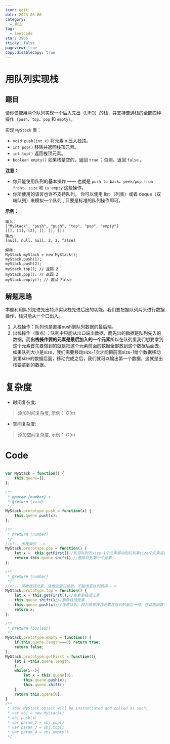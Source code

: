 ```yaml
---
icon: edit
date: 2023-08-06
category:
  - 算法
tag:
  - leetcode
star: 3806
sticky: false
pageview: true
copy.disableCopy: true
---
```


# 用队列实现栈

## 题目

请你仅使用两个队列实现一个后入先出（LIFO）的栈，并支持普通栈的全部四种操作（`push`、`top`、`pop` 和 `empty`）。

实现 `MyStack` 类：

- `void push(int x)` 将元素 x 压入栈顶。
- `int pop()` 移除并返回栈顶元素。
- `int top()` 返回栈顶元素。
- `boolean empty()` 如果栈是空的，返回 `true` ；否则，返回 `false` 。

**注意：**

- 你只能使用队列的基本操作 —— 也就是 `push to back`、`peek/pop from front`、`size` 和 `is empty` 这些操作。
- 你所使用的语言也许不支持队列。 你可以使用 list （列表）或者 deque（双端队列）来模拟一个队列 , 只要是标准的队列操作即可。

**示例：**

```
输入：
["MyStack", "push", "push", "top", "pop", "empty"]
[[], [1], [2], [], [], []]
输出：
[null, null, null, 2, 2, false]

解释：
MyStack myStack = new MyStack();
myStack.push(1);
myStack.push(2);
myStack.top(); // 返回 2
myStack.pop(); // 返回 2
myStack.empty(); // 返回 False
```

## 解题思路

本题利用队列先进先出特点实现栈先进后出的功能。我们要把握队列两头进行数据操作，栈只能从一个口出入。

1. 入栈操作：队列也是直接push到队列数据的最后端。
2. 出栈操作（重点）：队列中只能从出口端出数据，而先出的数据是队列先入的数据，而**出栈操作要的元素是最后加入的一个元素**所以在队列里我们想要拿到这个元素首先要做到的就是把这个元素前面的数据全部放到这个数据后面去，如果队列大小是size，我们需要移动size-1次才能把前面size-1给个数据移动到第size的数据后面，移动完成之后，我们就可以输出第一个数据，这就是出栈要拿到的数据。


# 复杂度
- 时间复杂度: 
> 添加时间复杂度, 示例： $O(n)$

- 空间复杂度: 
> 添加空间复杂度, 示例： $O(n)$

# Code
```JavaScript []

var MyStack = function() {
    this.quene=[];
};

/** 
 * @param {number} x
 * @return {void}
 */
MyStack.prototype.push = function(x) {
    this.quene.push(x);
};

/**
 * @return {number}
 */
//<!-- 出栈操作 -->
MyStack.prototype.pop = function() {
    let x =  this.getFirst()//先将队列先size-1个元素移动到队列第size个元素后面
    return this.quene.shift();//删除队列第一个元素
};

/**
 * @return {number}
 */
//<!-- 读取栈顶元素，注意这里只读取，不能改变队列顺序 -->
MyStack.prototype.top = function() {
    let x = this.getFirst();//先拿到栈顶元素
    this.quene.shift();//删除栈顶元素
    this.quene.push(x);//还原队列，因为原先栈顶元素在队列的最后一位，在读取函数中，我们把它移动到了首位，在拿到它之后，我们必须将队列还原
    return x;
};

/**
 * @return {boolean}
 */
MyStack.prototype.empty = function() {
    if(this.quene.length===0) return true;
    return false;
};
MyStack.prototype.getFirst = function(){
    let i =this.quene.length;
    i--; 
    while(i--){
        let x = this.quene[0];
        this.quene.push(x);
        this.quene.shift()
    }
    return this.quene[0];
}
/**
 * Your MyStack object will be instantiated and called as such:
 * var obj = new MyStack()
 * obj.push(x)
 * var param_2 = obj.pop()
 * var param_3 = obj.top()
 * var param_4 = obj.empty()
 */
```